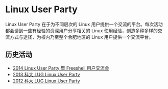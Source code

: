 ---
---

# Linux User Party

Linux User Party 在于为不同层次的 Linux 用户提供一个交流的平台。每次活动都会请到一些有经验的资深用户分享相关的 Linux 使用经验，创造多种多样的交流方式与途径，为校内乃至整个合肥地区的 Linux 用户提供一个交流平台。

## 历史活动

- [2014 Linux User Party 暨 Freeshell 用户交流会](/news/2014/12/2014-linux-user-party/)
- [2013 科大 LUG Linux User Party](/news/2013/12/2013科大lug-software-freedom-day/)
- [2012 科大 LUG Linux User Party](/news/2012/11/ustclug-going-online-going-native/)
